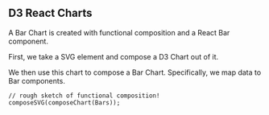 ## D3 React Charts

A Bar Chart is created with functional composition and a React Bar component. 

First, we take a SVG element and compose a D3 Chart out of it. 

We then use this chart to compose a Bar Chart. Specifically, we map data to Bar components.

    // rough sketch of functional composition!
    composeSVG(composeChart(Bars));
